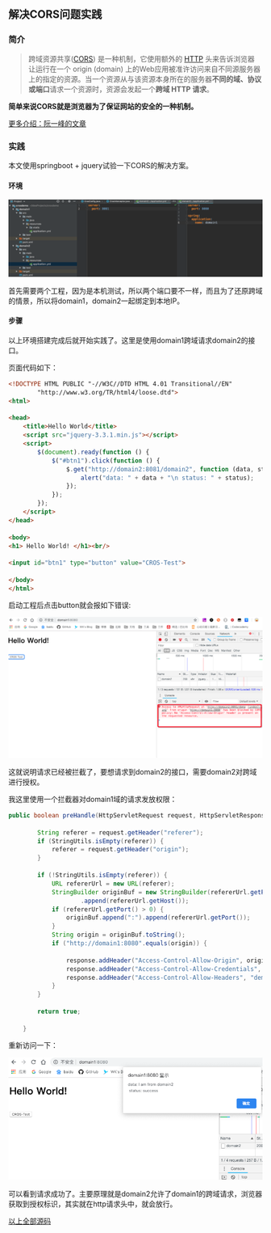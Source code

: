 ## 解决CORS问题实践

### 简介

> 跨域资源共享([CORS](https://developer.mozilla.org/en-US/docs/Glossary/CORS)) 是一种机制，它使用额外的 [HTTP](https://developer.mozilla.org/en-US/docs/Glossary/HTTP) 头来告诉浏览器  让运行在一个 origin (domain) 上的Web应用被准许访问来自不同源服务器上的指定的资源。当一个资源从与该资源本身所在的服务器**不同的域、协议或端口**请求一个资源时，资源会发起一个**跨域 HTTP 请求**。

**简单来说CORS就是浏览器为了保证网站的安全的一种机制。**

[更多介绍：阮一峰的文章](http://www.ruanyifeng.com/blog/2016/04/cors.html)

### 实践

本文使用springboot + jquery试验一下CORS的解决方案。

#### 环境

![环境](../images/cors/环境.png)

首先需要两个工程，因为是本机测试，所以两个端口要不一样，而且为了还原跨域的情景，所以将domain1，domain2一起绑定到本地IP。

#### 步骤

以上环境搭建完成后就开始实践了。这里是使用domain1跨域请求domain2的接口。

页面代码如下：

```html
<!DOCTYPE HTML PUBLIC "-//W3C//DTD HTML 4.01 Transitional//EN"
        "http://www.w3.org/TR/html4/loose.dtd">
<html>

<head>
    <title>Hello World</title>
    <script src="jquery-3.3.1.min.js"></script>
    <script>
        $(document).ready(function () {
            $("#btn1").click(function () {
                $.get("http://domain2:8081/domain2", function (data, status) {
                    alert("data: " + data + "\n status: " + status);
                });
            });
        });
    </script>
</head>

<body>
<h1> Hello World! </h1><br/>

<input id="btn1" type="button" value="CROS-Test">

</body>
</html>
```

启动工程后点击button就会报如下错误:

![CORS拦截](../images/cors/CORS拦截.png)

这就说明请求已经被拦截了，要想请求到domain2的接口，需要domain2对跨域进行授权。

我这里使用一个拦截器对domain1域的请求发放权限：

```java
public boolean preHandle(HttpServletRequest request, HttpServletResponse response, Object handler) throws Exception {

        String referer = request.getHeader("referer");
        if (StringUtils.isEmpty(referer)) { 
            referer = request.getHeader("origin");
        }

        if (!StringUtils.isEmpty(referer)) {
            URL refererUrl = new URL(referer);
            StringBuilder originBuf = new StringBuilder(refererUrl.getProtocol()).append("://")
                    .append(refererUrl.getHost());
            if (refererUrl.getPort() > 0) {
                originBuf.append(":").append(refererUrl.getPort());
            }
            String origin = originBuf.toString();
            if ("http://domain1:8080".equals(origin)) {

                response.addHeader("Access-Control-Allow-Origin", origin);
                response.addHeader("Access-Control-Allow-Credentials", "true");
                response.addHeader("Access-Control-Allow-Headers", "demo");
            }
        }

        return true;

    }
```



重新访问一下：

![跨域成功](../images/cors/跨域成功.png)

可以看到请求成功了。主要原理就是domain2允许了domain1的跨域请求，浏览器获取到授权标识，其实就在http请求头中，就会放行。



[以上全部源码](https://github.com/wangkunSE/cors-demo)

